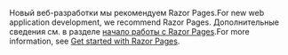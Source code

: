 <span data-ttu-id="c73a5-101">Новый веб-разработки мы рекомендуем Razor Pages.</span><span class="sxs-lookup"><span data-stu-id="c73a5-101">For new web application development, we recommend Razor Pages.</span></span> <span data-ttu-id="c73a5-102">Дополнительные сведения см. в разделе [начало работы с Razor Pages](/aspnet/core/tutorials/razor-pages/razor-pages-start).</span><span class="sxs-lookup"><span data-stu-id="c73a5-102">For more information, see [Get started with Razor Pages](/aspnet/core/tutorials/razor-pages/razor-pages-start).</span></span>